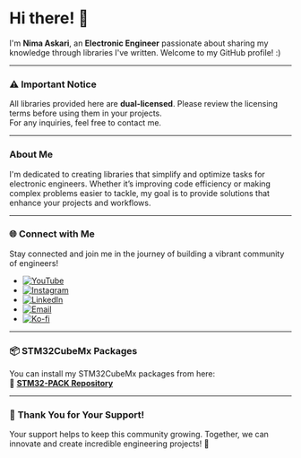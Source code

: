 # Hi there! 👋  

I'm **Nima Askari**, an **Electronic Engineer** passionate about sharing my knowledge through libraries I've written. 
Welcome to my GitHub profile! :) 

---

### ⚠️ **Important Notice**  

All libraries provided here are **dual-licensed**. Please review the licensing terms before using them in your projects.  
For any inquiries, feel free to contact me.

---

### About Me  

I'm dedicated to creating libraries that simplify and optimize tasks for electronic engineers. Whether it’s improving code efficiency or making complex problems easier to tackle, my goal is to provide solutions that enhance your projects and workflows.  

---

### 🌐 **Connect with Me**  

Stay connected and join me in the journey of building a vibrant community of engineers!  

- [![YouTube](https://img.shields.io/badge/YouTube-Subscribe-red?style=for-the-badge&logo=youtube)](https://youtube.com/@nimaltd)
- [![Instagram](https://img.shields.io/badge/Instagram-Follow-blue?style=for-the-badge&logo=instagram)](https://instagram.com/github.nimaltd)
- [![LinkedIn](https://img.shields.io/badge/LinkedIn-Connect-blue?style=for-the-badge&logo=linkedin)](https://linkedin.com/in/nimaltd)
- [![Email](https://img.shields.io/badge/Email-Contact-red?style=for-the-badge&logo=gmail)](mailto:nima.askari@gmail.com)
- [![Ko-fi](https://img.shields.io/badge/Ko--fi-Support-orange?style=for-the-badge&logo=ko-fi)](https://ko-fi.com/nimaltd)

---

### 📦 **STM32CubeMx Packages**  

You can install my STM32CubeMx packages from here:  
🔗 [**STM32-PACK Repository**](https://github.com/nimaltd/STM32-PACK)

---

### 💬 **Thank You for Your Support!**  

Your support helps to keep this community growing. Together, we can innovate and create incredible engineering projects! 🌟
